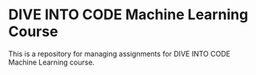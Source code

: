 # DIVE INTO CODE Machine Learning Course
This is a repository for managing assignments for DIVE INTO CODE Machine Learning course.
